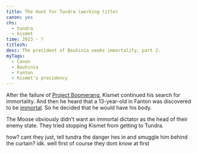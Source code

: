 ```yaml
---
title: The Hunt for Tundra (working title)
canon: yes
chs:
  - tundra
  - kismet
time: 2023 - ?
titlezh: 
desc: The president of Bauhinia seeks immortality, part 2.
myTags:
  - Canon
  - Bauhinia
  - Fanton
  - Kismet's presidency
---
```


After the failure of [Project Boomerang](/stories/project-boomerang/), Kismet continued his search for immortality. And then he heard that a 13-year-old in Fanton was discovered to be [immortal](/world/superpowers/#immortality/). So he decided that he would have his body.

The Moose obviously didn't want an immortal dictator as the head of their enemy state. They tried stopping Kismet from getting to Tundra.

how? cant they just, tell tundra the danger hes in and smuggle him behind the curtain? idk. well first of course they dont *know* at first
